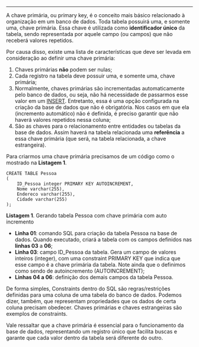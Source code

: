 
---
A chave primária, ou primary key, é o conceito mais básico relacionado à organização em um banco de dados. Toda tabela possuirá uma, e somente uma, chave primária. Essa chave é utilizada como **identificador único** da tabela, sendo representada por aquele campo (ou campos) que não receberá valores repetidos.

Por causa disso, existe uma lista de características que deve ser levada em consideração ao definir uma chave primária:

1. Chaves primárias **não** podem ser nulas;
2. Cada registro na tabela deve possuir uma, e somente uma, chave primária;
3. Normalmente, chaves primárias são incrementadas automaticamente pelo banco de dados, ou seja, não há necessidade de passarmos esse valor em um [INSERT](https://www.devmedia.com.br/comandos-basicos-em-sql-insert-update-delete-e-select/37170 "Comandos básicos em SQL"). Entretanto, essa é uma opção configurada na criação da base de dados que não é obrigatória. Nos casos em que ela (incremento automático) não é definida, é preciso garantir que não haverá valores repetidos nessa coluna;
4. São as chaves para o relacionamento entre entidades ou tabelas da base de dados. Assim haverá na tabela relacionada uma **referência** a essa chave primária (que será, na tabela relacionada, a chave estrangeira).

Para criarmos uma chave primária precisamos de um código como o mostrado na **Listagem 1**.

```
CREATE TABLE Pessoa
(
    ID_Pessoa integer PRIMARY KEY AUTOINCREMENT,
    Nome varchar(255),
    Endereco varchar(255),
    Cidade varchar(255)
);
```

**Listagem 1**. Gerando tabela Pessoa com chave primária com auto incremento

- **Linha 01**: comando SQL para criação da tabela Pessoa na base de dados. Quando executado, criará a tabela com os campos definidos nas **linhas 03** a **06**;
- **Linha 03**: campo ID_Pessoa da tabela. Gera um campo de valores inteiros (integer), com uma constraint PRIMARY KEY que indica que esse campo é a chave primária da tabela. Note ainda que o definimos como sendo de autoincremento (AUTOINCREMENT);
- **Linhas 04 a 06**: definição dos demais campos da tabela Pessoa.

De forma simples, Constraints dentro do SQL são regras/restrições definidas para uma coluna de uma tabela do banco de dados. Podemos dizer, também, que representam propriedades que os dados de certa coluna precisam obedecer. Chaves primárias e chaves estrangeiras são exemplos de constraints.

Vale ressaltar que a chave primária é essencial para o funcionamento da base de dados, representando um registro único que facilita buscas e garante que cada valor dentro da tabela será diferente do outro.